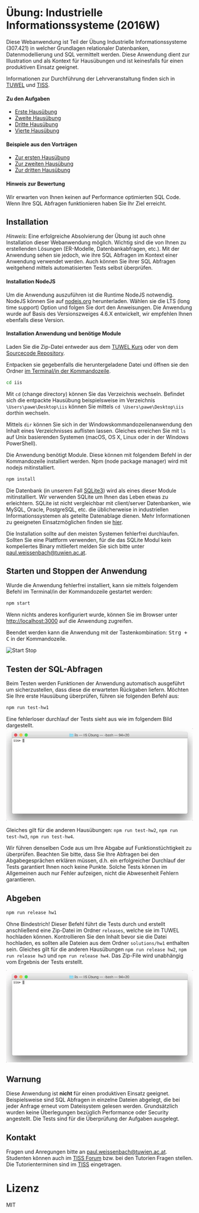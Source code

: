 [tuwel_course_address]: https://tuwel.tuwien.ac.at/course/view.php?id=8260
[repository]: https://gitlab.com/pawe/iis
[tiss_course_address]: https://tiss.tuwien.ac.at/course/educationDetails.xhtml?windowId=589&semester=2016W&courseNr=307421


# Übung: Industrielle Informationssysteme (2016W)
Diese Webanwendung ist Teil der Übung Industrielle Informationssysteme (307.421)
in welcher Grundlagen relationaler Datenbanken, Datenmodellierung und SQL vermittelt
werden. Diese Anwendung dient zur Illustration und als Kontext für Hausübungen 
und ist keinesfalls für einen produktiven Einsatz geeignet.

Informationen zur Durchführung der Lehrveranstaltung finden sich in
[TUWEL][tuwel_course_address] und [TISS][tiss_course_address].

#### Zu den Aufgaben
  * [Erste Hausübung](/assignments/hw1.md)
  * [Zweite Hausübung](/assignments/hw2.md)
  * [Dritte Hausübung](/assignments/hw3.md)
  * [Vierte Hausübung](/assignments/hw4.md)

#### Beispiele aus den Vorträgen
  * [Zur ersten Hausübung](/assignments/lecture1.md)
  * [Zur zweiten Hausübung](/assignments/lecture2.md)
  * [Zur dritten Hausübung](/assignments/lecture3.md)


#### Hinweis zur Bewertung
Wir erwarten von Ihnen keinen auf Performance optimierten SQL Code. Wenn Ihre 
SQL Abfragen funktionieren haben Sie Ihr Ziel erreicht.

## Installation
_Hinweis:_ Eine erfolgreiche Absolvierung der Übung ist auch ohne Installation
dieser Webanwendung möglich. Wichtig sind die von Ihnen zu erstellenden
Lösungen (ER-Modelle, Datenbankabfragen, etc.). Mit der Anwendung sehen sie 
jedoch, wie ihre SQL Abfragen im Kontext einer Anwendung verwendet werden. 
Auch können Sie ihrer SQL Abfragen weitgehend mittels automatisierten Tests 
selbst überprüfen.

#### Installation NodeJS 
Um die Anwendung auszuführen ist die Runtime NodeJS notwendig. NodeJS können 
Sie auf [nodejs.org](http://nodejs.org) herunterladen. Wählen sie die LTS (long 
time support) Option und folgen Sie dort den Anweisungen. Die Anwendung wurde 
auf Basis des Versionszweiges 4.6.X entwickelt, wir empfehlen Ihnen ebenfalls
diese Version.

#### Installation Anwendung und benötige Module
Laden Sie die Zip-Datei entweder aus dem [TUWEL Kurs][tuwel_course_address] 
oder von dem [Sourcecode Repository][repository].

Entpacken sie gegebenfalls die heruntergeladene Datei und öffnen sie den Ordner 
[im Terminal/in der Kommandozeile](https://de.wikipedia.org/wiki/Kommandozeile).

```bash
cd iis
```

Mit `cd` (change directory) können Sie das Verzeichnis wechseln. Befindet sich 
die entpackte Hausübung beispielsweise im Verzeichnis `\Users\pawe\Desktop\iis` 
können Sie mittels `cd \Users\pawe\Desktop\iis` dorthin wechseln.

Mittels `dir` können Sie sich in der Windowskommandozeilenanwendung den Inhalt 
eines Verzeichnisses auflisten lassen. Gleiches erreichen Sie mit `ls` auf 
Unix basierenden Systemen (macOS, OS X, Linux oder in der Windows PowerShell).


Die Anwendung benötigt Module. Diese können mit folgendem Befehl in der 
Kommandozeile installiert werden. Npm (node package manager) wird mit nodejs
mitinstalliert.

```bash
npm install
```

Die Datenbank (in unserem Fall [SQLite3](https://www.sqlite.org/)) wird als
eines dieser Module mitinstalliert. Wir verwenden SQLite um Ihnen das Leben 
etwas zu erleichtern. SQLite ist nicht vergleichbar mit client/server 
Datenbanken, wie MySQL, Oracle, PostgreSQL, etc. die üblicherweise in 
industriellen Informationssystemen als geteilte Datenablage dienen. Mehr 
Informationen zu geeigneten Einsatzmöglichen finden sie 
[hier](https://www.sqlite.org/whentouse.html).

Die Installation sollte auf den meisten Systemen fehlerfrei durchlaufen.
Sollten Sie eine Plattform verwenden, für die das SQLite Modul kein 
kompeliertes Binary mitliefert melden Sie sich bitte unter 
paul.weissenbach@tuwien.ac.at.


## Starten und Stoppen der Anwendung
Wurde die Anwendung fehlerfrei installiert, kann sie mittels folgendem Befehl 
im Terminal/in der Kommandozeile gestartet werden:

```bash
npm start
```

Wenn nichts anderes konfiguriert wurde, können Sie im Browser unter
[http://localhost:3000](http://localhost:3000) auf die Anwendung zugreifen.

Beendet werden kann die Anwendung mit der Tastenkombination: 
<kbd><kbd>Strg</kbd> + <kbd>C</kbd></kbd> in der Kommandozeile.

![Start Stop](/public/images/run-app.gif)

## Testen der SQL-Abfragen
Beim Testen werden Funktionen der Anwendung automatisch ausgeführt um
sicherzustellen, dass diese die erwarteten Rückgaben liefern. Möchten Sie
Ihre erste Hausübung überprüfen, führen sie folgenden Befehl aus:

```bash
npm run test-hw1
```

Eine fehlerloser durchlauf der Tests sieht aus wie im folgendem Bild 
dargestellt.
![Testen der ersten Hausübung](/public/images/run-script-test-hw1.gif)

Gleiches gilt für die anderen Hausübungen: `npm run test-hw2`,
`npm run test-hw3`, `npm run test-hw4`.

Wir führen denselben Code aus um Ihre Abgabe auf Funktionstüchtigkeit zu
überprüfen. Beachten Sie bitte, dass Sie Ihre Abfragen bei den Abgabegesprächen
erklären müssen, d.h. ein erfolgreicher Durchlauf der Tests garantiert Ihnen 
noch keine Punkte. Solche Tests können im Allgemeinen auch nur Fehler 
aufzeigen, nicht die Abwesenheit Fehlern garantieren.


## Abgeben

```bash
npm run release hw1
```

Ohne Bindestrich! Dieser Befehl führt die Tests durch und erstellt anschließend
eine Zip-Datei im Ordner `releases`, welche sie im TUWEL hochladen können. 
Kontrollieren Sie den Inhalt bevor sie die Datei hochladen, es sollten alle 
Dateien aus dem Ordner `solutions/hw1` enthalten sein. Gleiches gilt für die 
anderen Hausübungen `npm run release hw2`, `npm run release hw3` und 
`npm run release hw4`. Das Zip-File wird unabhängig vom Ergebnis der Tests 
erstellt.

![Release Homework](/public/images/run-release.gif)


## Warnung
Diese Anwendung ist __nicht__ für einen produktiven Einsatz geeignet. 
Beispielsweise sind SQL Abfragen in einzelne Dateien abgelegt, die bei jeder 
Anfrage erneut vom Dateisystem gelesen werden.
Grundsätzlich wurden keine Überlegungen bezüglich Performance oder Security
angestellt. Die Tests sind für die Überprüfung der Aufgaben ausgelegt.


## Kontakt
Fragen und Anregungen bitte an paul.weissenbach@tuwien.ac.at. Studenten können 
auch im [TISS Forum](https://tiss.tuwien.ac.at/forum/subForumList.xhtml?windowId=ccb&forumId=2016W-307421) bzw. bei den Tutorien Fragen stellen. 
Die Tutorienterminen sind im [TISS][tiss_course_address] eingetragen.


# Lizenz
MIT
